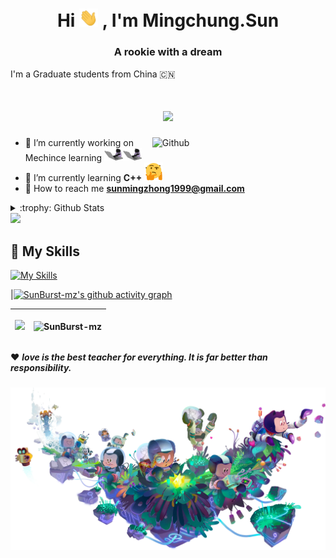 

<h1 align="center">Hi <img src="https://github.com/xJoyLu/xJoyLu/blob/main/assets/Hi.gif?raw=true" width="30"> , I'm Mingchung.Sun</h1>
<h3 align="center">A rookie with a dream</h3>
 

I'm a Graduate students from China 🇨🇳

<h1 align="center">
  <a href="https://sunguoqi.com/">
    <img src="https://readme-typing-svg.herokuapp.com/?lines=console.log(%22Hello%2C%20World!%22);小孙同学祝您今天愉快!&center=true&size=27">
  </a>
</h1>

<img width="55%" align="right" alt="Github" src="https://raw.githubusercontent.com/onimur/.github/master/.resources/git-header.svg" />

- 🔭 I’m currently working on Mechince learning <img src="https://github.com/xJoyLu/xJoyLu/blob/main/assets/pilipala.gif?raw=true" width="30"><img src="https://github.com/xJoyLu/xJoyLu/blob/main/assets/pilipala.gif?raw=true" width="30">
- 🌱 I’m currently learning **C++** <img src="https://github.com/xJoyLu/xJoyLu/blob/main/assets/hmm.gif?raw=true" width="30">
- 💌 How to reach me **sunmingzhong1999@gmail.com**

<details>
<summary>:trophy: Github Stats</summary>
<img src="https://github-profile-trophy.vercel.app/?username=SunBurst-mz">
</details>

<img src="https://quotes-github-readme.vercel.app/api?type=horizontal&theme=light" />

## 🧰 My Skills

[![My Skills](https://skillicons.dev/icons?i=c,cpp,py,matlab,latex,ps,twitter,github,e&theme=light)](https://skillicons.dev)

|[![SunBurst-mz's github activity graph](https://github-readme-activity-graph.vercel.app/graph?username=SunBurst-mz&theme=github-light)](https://github.com/ashutosh00710/github-readme-activity-graph)



|<p><img src="https://bad-apple-github-readme.vercel.app/api?show_bg=1&username=SunBurst-mz"></p>|<p><img align="center" src="https://github-readme-streak-stats.herokuapp.com/?user=SunBurst-mz&" alt="SunBurst-mz" /></p>|
|---|---|

 <a>❤️ ***love is the best teacher for everything. It is far better than responsibility.***</a>

<h3 align="center"><img align="center" width="600" src="https://github.com/xJoyLu/xJoyLu/blob/main/assets/github.png?raw=true"></h3>


